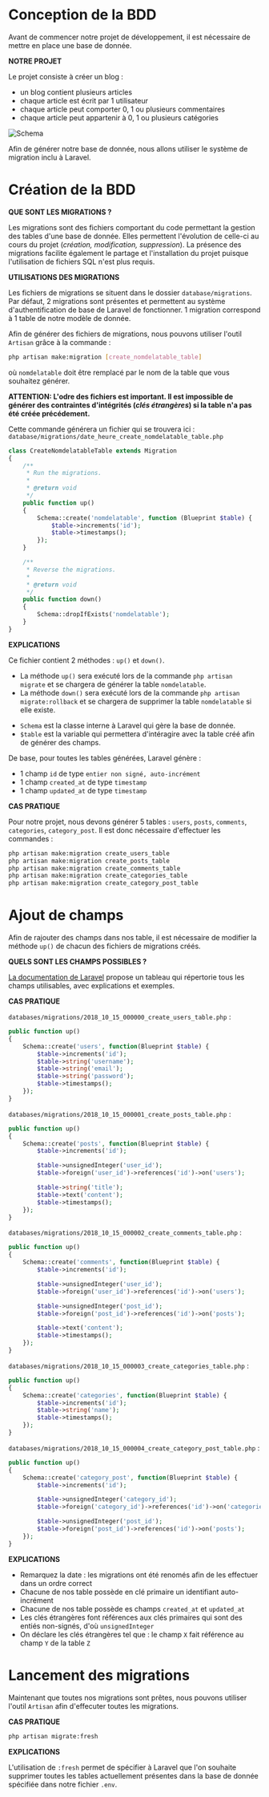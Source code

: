 # Conception de la BDD

Avant de commencer notre projet de développement, il est nécessaire de mettre en place une base de donnée.

**NOTRE PROJET**

Le projet consiste à créer un blog :
- un blog contient plusieurs articles
- chaque article est écrit par 1 utilisateur
- chaque article peut comporter 0, 1 ou plusieurs commentaires
- chaque article peut appartenir à 0, 1 ou plusieurs catégories

![Schema](images/database.png)

Afin de générer notre base de donnée, nous allons utiliser le système de migration inclu à Laravel.

# Création de la BDD

**QUE SONT LES MIGRATIONS ?**

Les migrations sont des fichiers comportant du code permettant la gestion des tables d'une base de donnée. Elles permettent l'évolution de celle-ci au cours du projet (*création, modification, suppression*). La présence des migrations facilite également le partage et l'installation du projet puisque l'utilisation de fichiers SQL n'est plus requis.

**UTILISATIONS DES MIGRATIONS**

Les fichiers de migrations se situent dans le dossier `database/migrations`. Par défaut, 2 migrations sont présentes et permettent au système d'authentification de base de Laravel de fonctionner. 1 migration correspond à 1 table de notre modèle de donnée.

Afin de générer des fichiers de migrations, nous pouvons utiliser l'outil `Artisan` grâce à la commande :

```bash
php artisan make:migration [create_nomdelatable_table]
```

où `nomdelatable` doit être remplacé par le nom de la table que vous souhaitez générer.

**ATTENTION: L'odre des fichiers est important. Il est impossible de générer des contraintes d'intégrités (*clés étrangères*) si la table n'a pas été créée précédement.**

Cette commande générera un fichier qui se trouvera ici : `database/migrations/date_heure_create_nomdelatable_table.php`

```php
class CreateNomdelatableTable extends Migration
{
	/**
	 * Run the migrations.
	 *
	 * @return void
	 */
	public function up()
	{
		Schema::create('nomdelatable', function (Blueprint $table) {
			$table->increments('id');
			$table->timestamps();
		});
	}

	/**
	 * Reverse the migrations.
	 *
	 * @return void
	 */
	public function down()
	{
		Schema::dropIfExists('nomdelatable');
	}
}

```

**EXPLICATIONS**

Ce fichier contient 2 méthodes : `up()` et `down()`. 
- La méthode `up()` sera exécuté lors de la commande `php artisan migrate` et se chargera de générer la table `nomdelatable`.
- La méthode `down()` sera exécuté lors de la commande `php artisan migrate:rollback` et se chargera de supprimer la table `nomdelatable` si elle existe.

* `Schema` est la classe interne à Laravel qui gère la base de donnée.
* `$table` est la variable qui permettera d'intéragire avec la table créé afin de générer des champs.

De base, pour toutes les tables générées, Laravel génère :
- 1 champ `id` de type `entier non signé, auto-incrément`
- 1 champ `created_at` de type `timestamp`
- 1 champ `updated_at` de type `timestamp`


**CAS PRATIQUE**

Pour notre projet, nous devons générer 5 tables : `users`, `posts`, `comments`, `categories`, `category_post`. Il est donc nécessaire d'effectuer les commandes : 


```bash
php artisan make:migration create_users_table
php artisan make:migration create_posts_table
php artisan make:migration create_comments_table
php artisan make:migration create_categories_table
php artisan make:migration create_category_post_table
```

# Ajout de champs

Afin de rajouter des champs dans nos table, il est nécessaire de modifier la méthode `up()` de chacun des fichiers de migrations créés.

**QUELS SONT LES CHAMPS POSSIBLES ?**

[La documentation de Laravel](https://laravel.com/docs/5.7/migrations#creating-columns) propose un tableau qui répertorie tous les champs utilisables, avec explications et exemples.

**CAS PRATIQUE**

`databases/migrations/2018_10_15_000000_create_users_table.php` :
```php
public function up()
{
	Schema::create('users', function(Blueprint $table) {
		$table->increments('id');
		$table->string('username');
		$table->string('email');
		$table->string('password');
		$table->timestamps();
	});
}
```

`databases/migrations/2018_10_15_000001_create_posts_table.php` :
```php
public function up()
{
	Schema::create('posts', function(Blueprint $table) {
		$table->increments('id');

		$table->unsignedInteger('user_id');
		$table->foreign('user_id')->references('id')->on('users');

		$table->string('title');
		$table->text('content');
		$table->timestamps();
	});
}
```

`databases/migrations/2018_10_15_000002_create_comments_table.php` :
```php
public function up()
{
	Schema::create('comments', function(Blueprint $table) {
		$table->increments('id');

		$table->unsignedInteger('user_id');
		$table->foreign('user_id')->references('id')->on('users');

		$table->unsignedInteger('post_id');
		$table->foreign('post_id')->references('id')->on('posts');

		$table->text('content');
		$table->timestamps();
	});
}
```

`databases/migrations/2018_10_15_000003_create_categories_table.php` :
```php
public function up()
{
	Schema::create('categories', function(Blueprint $table) {
		$table->increments('id');
		$table->string('name');
		$table->timestamps();
	});
}
```
`databases/migrations/2018_10_15_000004_create_category_post_table.php` :
```php
public function up()
{
	Schema::create('category_post', function(Blueprint $table) {
		$table->increments('id');

		$table->unsignedInteger('category_id');
		$table->foreign('category_id')->references('id')->on('categories');

		$table->unsignedInteger('post_id');
		$table->foreign('post_id')->references('id')->on('posts');
	});
}
```

**EXPLICATIONS**

- Remarquez la date : les migrations ont été renomés afin de les effectuer dans un ordre correct
- Chacune de nos table possède en clé primaire un identifiant auto-incrément
- Chacune de nos table possède es champs `created_at` et `updated_at`
- Les clés étrangères font références aux clés primaires qui sont des entiés non-signés, d'où `unsignedInteger`
- On déclare les clés étrangères tel que : le champ `X` fait référence au champ `Y` de la table `Z`

# Lancement des migrations

Maintenant que toutes nos migrations sont prêtes, nous pouvons utiliser l'outil `Artisan` afin d'effecuter toutes les migrations.

**CAS PRATIQUE**

```bash
php artisan migrate:fresh
```

**EXPLICATIONS**

L'utilisation de `:fresh` permet de spécifier à Laravel que l'on souhaite supprimer toutes les tables actuellement présentes dans la base de donnée spécifiée dans notre fichier `.env`.